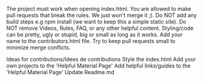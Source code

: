 The project must work when opening index.html.
You are allowed to make pull requests that break the rules. We just won't merge it ;).
Do NOT add any build steps e.g npm install (we want to keep this a simple static site).
Do NOT remove Videos, Rules, FAQ, or any other helpful content.
Styling/code can be pretty, ugly or stupid, big or small as long as it works.
Add your name to the contributors.html file.
Try to keep pull requests small to minimize merge conflicts.


Ideas for contributions/Idees de contributions
Style the index.html
Add your own projects to the 'Helpful Material Page'
Add helpful links/guides to the 'Helpful Material Page'
Update Readme.md
